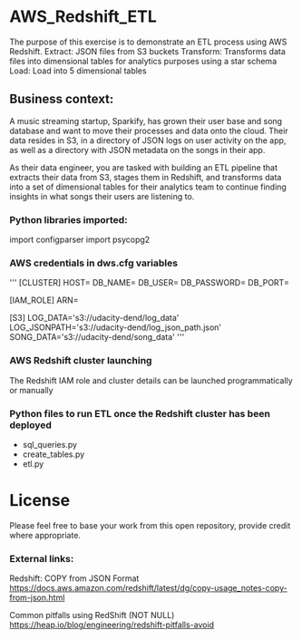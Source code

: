# AWS_Redshift_ETL

The purpose of this exercise is to demonstrate an ETL process using AWS Redshift.
Extract:
JSON files from S3 buckets
Transform:
Transforms data files into dimensional tables for analytics purposes using a star schema
Load:
Load into 5 dimensional tables

## Business context:
A music streaming startup, Sparkify, has grown their user base and song database and want to move their processes and data onto the cloud. Their data resides in S3, in a directory of JSON logs on user activity on the app, as well as a directory with JSON metadata on the songs in their app.

As their data engineer, you are tasked with building an ETL pipeline that extracts their data from S3, stages them in Redshift, and transforms data into a set of dimensional tables for their analytics team to continue finding insights in what songs their users are listening to.

### Python libraries imported:
import configparser
import psycopg2

### AWS credentials in dws.cfg variables
'''
[CLUSTER]
HOST=
DB_NAME=
DB_USER= 
DB_PASSWORD=
DB_PORT= 

[IAM_ROLE]
ARN=

[S3]
LOG_DATA='s3://udacity-dend/log_data'
LOG_JSONPATH='s3://udacity-dend/log_json_path.json'
SONG_DATA='s3://udacity-dend/song_data'
'''
### AWS Redshift cluster launching
The Redshift IAM role and cluster details can be launched programmatically or manually

### Python files to run ETL once the Redshift cluster has been deployed
- sql_queries.py
- create_tables.py
- etl.py

# License
Please feel free to base your work from this open repository, provide credit where appropriate.

### External links:
Redshift: COPY from JSON Format
https://docs.aws.amazon.com/redshift/latest/dg/copy-usage_notes-copy-from-json.html

Common pitfalls using RedShift (NOT NULL)
https://heap.io/blog/engineering/redshift-pitfalls-avoid

